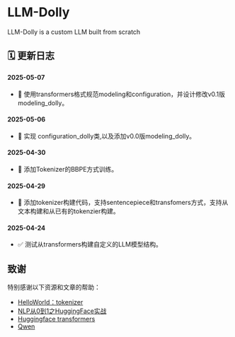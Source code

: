 # LLM-Dolly
LLM-Dolly is a custom LLM built from scratch

## 🗓️ 更新日志

#### 2025-05-07
- 📝 使用transformers格式规范modeling和configuration，并设计修改v0.1版modeling_dolly。

#### 2025-05-06
- 📝 实现 configuration_dolly类,以及添加v0.0版modeling_dolly。

#### 2025-04-30
- 📝 添加Tokenizer的BBPE方式训练。

#### 2025-04-29
- 📝 添加tokenizer构建代码，支持sentencepiece和transfomers方式，支持从文本构建和从已有的tokenzier构建。

#### 2025-04-24
- ✅ 测试从transformers构建自定义的LLM模型结构。

## 致谢

特别感谢以下资源和文章的帮助：

- [HelloWorld：tokenizer](https://zhuanlan.zhihu.com/p/657047389)
- [NLP从0到1之HuggingFace实战](https://zhuanlan.zhihu.com/p/690019010)
- [Huggingface transformers](https://github.com/huggingface/transformers)
- [Qwen](https://huggingface.co/Qwen)